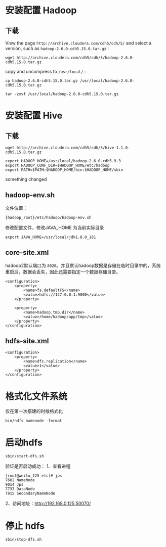 # 安装配置 Hadoop

## 下载

View the page `http://archive.cloudera.com/cdh5/cdh/5/` and select a version, such as `hadoop-2.6.0-cdh5.15.0.tar.gz` :
```
wget http://archive.cloudera.com/cdh5/cdh/5/hadoop-2.6.0-cdh5.15.0.tar.gz
```

copy and uncompress to `/usr/local/` :
```
cp hadoop-2.6.0-cdh5.15.0.tar.gz /usr/local/hadoop-2.6.0-cdh5.15.0.tar.gz

tar -zxvf /usr/local/hadoop-2.6.0-cdh5.15.0.tar.gz
```

# 安装配置 Hive

## 下载

```
wget http://archive.cloudera.com/cdh5/cdh/5/hive-1.1.0-cdh5.15.0.tar.gz
```

```
export HADOOP_HOME=/usr/local/hadoop-2.6.0-cdh5.9.3
export HADOOP_CONF_DIR=$HADOOP_HOME/etc/hadoop
export PATH=$PATH:$HADOOP_HOME/bin:$HADOOP_HOME/sbin
```

something changed

## hadoop-env.sh
文件位置：
```
{hadoop_root}/etc/hadoop/hadoop-env.sh
```
修改配置文件，修改JAVA_HOME 为当前实际目录
```
export JAVA_HOME=/usr/local/jdk1.8.0_181
```

## core-site.xml
hadoop2默认端口为 `8020`。并且默认hadoop数据是存储在临时目录中的，系统重启后，数据会丢失，因此还需要指定一个数据存储目录。
```
<configuration>
    <property>
        <name>fs.defaultFS</name>
        <value>hdfs://127.0.0.1:9000</value>
    </property>

    <property>
        <name>hadoop.tmp.dir</name>
        <value>/home/hadoop/app/tmp</value>
    </property>
</configuration>
```

## hdfs-site.xml
```
<configuration>
    <property>
        <name>dfs.replication</name>
        <value>1</value>
    </property>
</configuration>
```

# 格式化文件系统
仅在第一次搭建的时候格式化
```
bin/hdfs namenode -format
```

# 启动hdfs
```
sbin/start-dfs.sh
```

验证是否启动成功：
1、查看进程
```
[root@weilu_125 etc]# jps
7602 NameNode
9014 Jps
7737 DataNode
7915 SecondaryNameNode
```

2、访问地址：http://192.168.0.125:50070/ 

# 停止 hdfs
```
sbin/stop-dfs.sh
```



<!--stackedit_data:
eyJoaXN0b3J5IjpbLTEzMDI2MjY2MjQsMTgzNDYwMjg1N119
-->